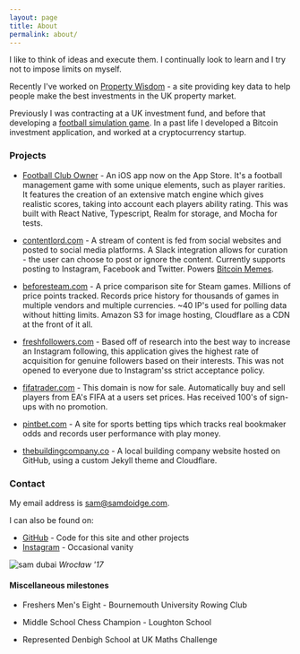 ```yaml
---
layout: page
title: About
permalink: about/
---
```


I like to think of ideas and execute them. I continually look to learn and I try not to impose limits on myself.

<!-- Currently I'm seeking truth, wherever it may be found. -->

Recently I've worked on <a href="https://propertywisdom.io">Property Wisdom</a> - a site providing key data to help people make the best investments in the UK property market.

Previously I was contracting at a UK investment fund, and before that developing a [football simulation game](/football-club-owner). In a past life I developed a Bitcoin investment application, and worked at a cryptocurrency startup.

### Projects

- [Football Club Owner](/football-club-owner) - An iOS app now on the App Store. It's a football management game with some unique elements, such as player rarities. It features the creation of an extensive match engine which gives realistic scores, taking into account each players ability rating. This was built with React Native, Typescript, Realm for storage, and Mocha for tests.

- [contentlord.com](https://samdoidge.com/content-lord-instagram-posts-from-slack) - A stream of content is fed from social websites and posted to social media platforms. A Slack integration allows for curation - the user can choose to post or ignore the content. Currently supports posting to Instagram, Facebook and Twitter. Powers [Bitcoin Memes](https://www.instagram.com/bitcoinmemes).

- [beforesteam.com](https://samdoidge.com/beforesteam) - A price comparison site for Steam games. Millions of price points tracked. Records price history for thousands of games in multiple vendors and multiple currencies. ~40 IP's used for polling data without hitting limits. Amazon S3 for image hosting, Cloudflare as a CDN at the front of it all.

<!-- [textiler.com](http://web.archive.org/web/20190312025846/http://textiler.com/) - A joint project where I was responsible for the development. Design & print custom digital fabrics. Makes use of canvas / fabric.js and node.js -->

- [freshfollowers.com](https://www.youtube.com/watch?v=xeT1d2AJ7os) - Based off of research into the best way to increase an Instagram following, this application gives the highest rate of acquisition for genuine followers based on their interests. This was not opened to everyone due to Instagram'ss strict acceptance policy.

- [fifatrader.com](http://fifatrader.com) - This domain is now for sale. Automatically buy and sell players from EA's FIFA at a users set prices. Has received 100's of sign-ups with no promotion.

- [pintbet.com](https://samdoidge.com/pintbet) - A site for sports betting tips which tracks real bookmaker odds and records user performance with play money.

- [thebuildingcompany.co](https://thebuildingcompany.co) - A local building company website hosted on GitHub, using a custom Jekyll theme and Cloudflare.

### Contact

My email address is sam@samdoidge.com.

I can also be found on:

<!-- - [Twitter](http://twitter.com/samdoidge) - Occasional retweets -->

- [GitHub](http://github.com/samdoidge) - Code for this site and other projects
  <!-- - [LinkedIn](http://uk.linkedin.com/in/samdoidge) - Business contacts -->
  <!-- - [Facebook](http://facebook.com/samdoidge) - Pour mes amis -->
- [Instagram](http://instagram.com/samdoidge) - Occasional vanity

![sam dubai](/assets/vue-conf.jpg)
_Wrocław '17_

<!-- ![sam dubai](/assets/sam-dubai.jpg)
_Dubai '17_ -->

<!-- ![sam shanghai](/assets/sam-shanghai.jpg)
_Shanghai '13_ -->

#### Miscellaneous milestones

- Freshers Men's Eight - Bournemouth University Rowing Club

- Middle School Chess Champion - Loughton School

- Represented Denbigh School at UK Maths Challenge
